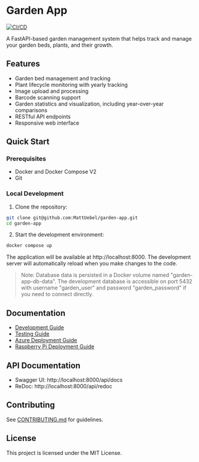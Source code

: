 # Garden App

[![CI/CD](https://github.com/MattUebel/garden-app/actions/workflows/ci.yml/badge.svg)](https://github.com/MattUebel/garden-app/actions/workflows/ci.yml)

A FastAPI-based garden management system that helps track and manage your garden beds, plants, and their growth.

## Features

- Garden bed management and tracking
- Plant lifecycle monitoring with yearly tracking
- Image upload and processing
- Barcode scanning support
- Garden statistics and visualization, including year-over-year comparisons
- RESTful API endpoints
- Responsive web interface

## Quick Start

### Prerequisites
- Docker and Docker Compose V2
- Git

### Local Development

1. Clone the repository:
```bash
git clone git@github.com:MattUebel/garden-app.git
cd garden-app
```

2. Start the development environment:
```bash
docker compose up
```

The application will be available at http://localhost:8000. The development server will automatically reload when you make changes to the code.

> Note: Database data is persisted in a Docker volume named "garden-app-db-data". The development database is accessible on port 5432 with username "garden_user" and password "garden_password" if you need to connect directly.

## Documentation

- [Development Guide](docs/development-guide.md)
- [Testing Guide](docs/testing-guide.md)
- [Azure Deployment Guide](docs/azure-deployment.md)
- [Raspberry Pi Deployment Guide](docs/raspberry-pi-deployment.md)

## API Documentation
- Swagger UI: http://localhost:8000/api/docs
- ReDoc: http://localhost:8000/api/redoc

## Contributing

See [CONTRIBUTING.md](CONTRIBUTING.md) for guidelines.

## License

This project is licensed under the MIT License.
